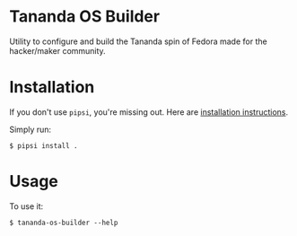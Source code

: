 # Tananda OS Builder

Utility to configure and build the Tananda spin of Fedora made for the hacker/maker community.


# Installation

If you don't use `pipsi`, you're missing out.
Here are [installation instructions](https://github.com/mitsuhiko/pipsi#readme).

Simply run:

    $ pipsi install .


# Usage

To use it:

    $ tananda-os-builder --help

